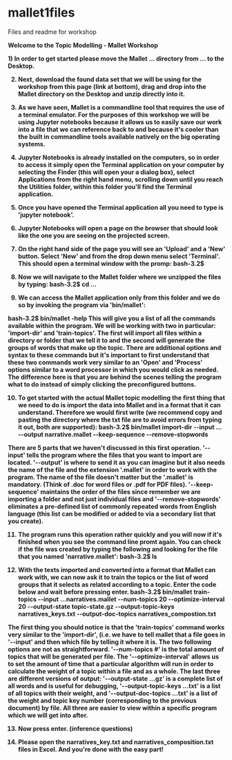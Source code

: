 # mallet1files
Files and readme for workshop

<b> Welcome to the Topic Modelling - Mallet Workshop <b> 

<p> 1) In order to get started please move the Mallet ... directory from ... to the Desktop.

2) Next, download the found data set that we will be using for the workshop from this page (link at bottom), drag and drop into the Mallet directory on the Desktop and unzip directly into it.

3) As we have seen, Mallet is a commandline tool that requires the use of a terminal emulator. For the purposes of this workshop we will be using Jupyter notebooks because it allows us to easily save our work into a file that we can reference back to and because it's cooler than the built in commandline tools available natively on the big operating systems.

4) Jupyter Notebooks is already installed on the computers, so in order to access it simply open the Terminal application on your computer by selecting the Finder (this will open your a dialog box), select Applications from the right hand menu, scrolling down until you reach the Utilities folder, within this folder you'll find the Terminal application.

5) Once you have opened the Terminal application all you need to type is 'jupyter notebook'. 

6) Jupyter Notebooks will open a page on the browser that should look like the one you are seeing on the projected screen.

7) On the right hand side of the page you will see an 'Upload' and a 'New' button. Select 'New' and from the drop down menu select 'Terminal'. This should open a terminal window with the promp:
bash-3.2$

8) Now we will navigate to the Mallet folder where we unzipped the files by typing:
bash-3.2$ cd ...

9) We can access the Mallet application only from this folder and we do so by invoking the program via 'bin/mallet':

bash-3.2$ bin/mallet -help
This will give you a list of all the commands available within the program. We will be working with two in particular:
'import-dir' and 'train-topics'. The first will import all files within a directory or folder that we tell it to and the second will generate the groups of words that make up the topic. There are additional options and syntax to these commands but it's important to first understand that these two commands work very similar to an 'Open' and 'Process'  options similar to a word processor in which you would click as needed. The difference here is that you are behind the scenes telling the program what to do instead of simply clicking the preconfigured buttons.

10) To get started with the actual Mallet topic modelling the first thing that we need to do is import the data into Mallet and in a format that it can understand. Therefore we would first write (we recommend copy and pasting the directory where the txt file are to avoid errors from typing it out, both are supported):
bash-3.2$ bin/mallet import-dir --input ... --output narrative.mallet --keep-sequence --remove-stopwords

There are 5 parts that we haven't discussed in this first operation. '--input' tells the program where the files that you want to import are located. '--output' is where to send it as you can imagine but it also needs the name of the file and the extension '.mallet' in order to work with the program. The name of the file doesn't matter but the '.mallet' is mandatory. (Think of .doc for word files or .pdf for PDF files). '--keep-sequence' maintains the order of the files since remember we are importing a folder and not just individual files and '--remove-stopwords' eliminates a pre-defined list of commonly repeated words from English language (this list can be modified or added to via a secondary list that you create).  

11) The program runs this operation rather quickly and you will now if it's finished when you see the command line promt again. You can check if the file was created by typing the following and looking for the file that you named 'narrative.mallet':
bash-3.2$ ls

12) With the texts imported and converted into a format that Mallet can work with, we can now ask it to train the topics or the list of word groups that it selects as related according to a topic. Enter the code below and wait before pressing enter. 
bash-3.2$ bin/mallet train-topics --input ...narratives.mallet --num-topics 20 --optimize-interval 20 --output-state topic-state.gz --output-topic-keys narratives_keys.txt --output-doc-topics narratives_compostion.txt

The first thing you should notice is that the 'train-topics' command works very similar to the 'import-dir', (i.e. we have to tell mallet that a file goes in '--input' and then which file by telling it where it is. The two following options are not as straightforward. '--num-topics #' is the total amount of topics that will be generated per file. The '--optimize-interval' allows us to set the amount of time that a particular algorithm will run in order to calculate the weight of a topic within a file and as a whole. The last three are different versions of output: '--output-state ...gz' is a complete list of all words and is useful for debugging, '--output-topic-keys ...txt' is a list of all topics with their weight, and '--output-doc-topics ...txt' is a list of the weight and topic key number (corresponding to the previous document) by file. All three are easier to view within a specific program which we will get into after.  

13) Now press enter. (inference questions)

14) Please open the narratives_key.txt and narratives_composition.txt files in Excel. And you're done with the easy part! <p> 

